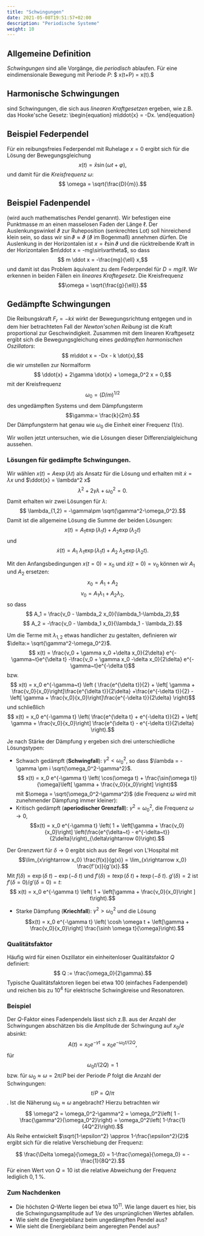 ```yaml
---
title: "Schwingungen"
date: 2021-05-08T19:51:57+02:00
description: "Periodische Systeme"
weight: 10
---
```

## Allgemeine Definition 
*Schwingungen* sind alle Vorgänge, die *periodisch* ablaufen. Für eine eindimensionale
Bewegung mit Periode $P$:
$ x(t+P) = x(t).$
## Harmonische Schwingungen
sind Schwingungen, die sich aus *linearen Kraftgesetzen* ergeben, wie z.B.
das Hooke'sche Gesetz:
\begin{equation} m\ddot{x} = -Dx. \end{equation}
## Beispiel Federpendel
Für ein reibungsfreies Federpendel  mit Ruhelage $x=0$ ergibt sich für die Lösung
der Bewegungsgleichung
$$ x(t) = \hat x \sin(\omega t+\varphi),$$
und  damit für die _Kreisfrequenz_ $\omega$:
$$ \omega  = \sqrt{\frac{D}{m}}.$$
## Beispiel Fadenpendel
(wird auch mathematisches Pendel genannt). Wir befestigen eine Punktmasse $m$ an
einen masselosen Faden der Länge $\ell$. Der Auslenkungswinkel $\vartheta$ zur
Ruheposition (senkrechtes Lot) soll hinreichend klein sein, so dass wir 
$\sin \vartheta \approx \vartheta$ ($\vartheta$ im Bogenmaß) annehmen dürfen. 
Die Auslenkung in der Horizontalen ist $x=\ell \sin\vartheta$ und
die rücktreibende Kraft in der Horizontalen $m\ddot x = -mg\sin\vartheta$, so dass
$$ m \ddot x = -\frac{mg}{\ell} x,$$
und damit ist das Problem äquivalent zu dem Federpendel für $D=mg/\ell$. Wir 
erkennen in beiden Fällen ein _lineares Kraftegesetz_. Die Kreisfrequenz 
$$\omega = \sqrt{\frac{g}{\ell}}.$$

## Gedämpfte Schwingungen
Die Reibungskraft $F_r = -k \dot{x}$ wirkt der Bewegungsrichtung entgegen und
in dem hier betrachteten Fall der _Newton'schen Reibung_ ist die 
Kraft proportional zur
Geschwindigkeit. Zusammen mit dem linearen Kraftgesetz ergibt sich die Bewegungsgleichung eines _gedämpften harmonischen Oszillators_:
$$ m\ddot x = -Dx - k \dot{x},$$
die wir umstellen zur Normalform 
$$ \ddot{x} + 2\gamma \dot{x} + \omega_0^2 x = 0,$$ 
mit der Kreisfrequenz 
$$\omega_0 = (D/m)^{1/2}$$ des ungedämpften Systems 
und dem  Dämpfungsterm $$\gamma:= \frac{k}{2m}.$$
Der Dämpfungsterm hat genau wie $\omega_0$ die Einheit einer Frequenz ($1/s$).

Wir wollen jetzt untersuchen, wie die Lösungen dieser Differenzialgleichung aussehen.
### Lösungen für gedämpfte Schwingungen.
Wir wählen $x(t) = A \exp(\lambda t)$ als Ansatz für die Lösung und erhalten
mit $\dot{x} = \lambda x$ und $\ddot{x} = \lambda^2 x$ 
$$ \lambda^2 + 2\gamma \lambda +\omega_0^2 = 0.$$
Damit erhalten wir zwei Lösungen für $\lambda$:
$$ \lambda_{1,2} = -\gamma\pm \sqrt{\gamma^2-\omega_0^2}.$$
Damit ist die allgemeine Lösung die Summe der beiden Lösungen:
$$ x(t) = A_1 \exp(\lambda_1 t) + A_2 \exp(\lambda_2 t)$$
und
$$ \dot{x}(t) = A_1~\lambda_1 \exp(\lambda_1 t) + A_2~\lambda_2 \exp(\lambda_2 t).$$

Mit den Anfangsbedingungen $x(t=0)=x_0$ und $\dot{x}(t=0)=v_0$ können wir
$A_1$ und $A_2$ ersetzen:
$$ x_0 = A_1 + A_2$$
$$ v_0 = A_1 \lambda_1 + A_2\lambda_2,$$
so dass 
$$ A_1 = \frac{v_0 - \lambda_2 x_0}{\lambda_1-\lambda_2},$$
$$ A_2 = -\frac{v_0 - \lambda_1 x_0}{\lambda_1 - \lambda_2}.$$

Um die Terme mit $\lambda_{1,2}$  etwas handlicher zu gestalten, definieren
wir $\delta:= \sqrt{\gamma^2-\omega_0^2}$. 
$$ x(t) = \frac{v_0 + \gamma x_0 +\delta x_0}{2\delta} e^{-\gamma~t}e^{\delta t}
         -\frac{v_0 + \gamma x_0 -\delta x_0}{2\delta} e^{-\gamma~t}e^{-\delta t}$$
bzw.
$$ x(t) = x_0 e^{-\gamma~t} 
       \left ( \frac{e^{\delta t}}{2} + 
                \left[ \gamma + \frac{v_0}{x_0}\right]\frac{e^{\delta t}}{2\delta}
              +\frac{e^{-\delta t}}{2} - 
                \left[ \gamma + \frac{v_0}{x_0}\right]\frac{e^{-\delta t}}{2\delta}
       \right)$$
und schließlich
$$ x(t) = x_0 e^{-\gamma t} \left( \frac{e^{\delta t} + e^{-\delta t}}{2} + \left[ \gamma + \frac{v_0}{x_0}\right]  
    \frac{e^{\delta t} - e^{-\delta t}}{2\delta} \right).$$


Je nach Stärke der Dämpfung $\gamma$ ergeben sich drei unterschiedliche Lösungstypen:
   * Schwach gedämpft  (**Schwingfall**): $\gamma^2 < \omega_0^2$, 
so dass $\lambda = -\gamma \pm i \sqrt{\omega_0^2-\gamma^2}$. 
$$ x(t) = x_0 e^{-\gamma t} \left(
     \cos(\omega t)  + \frac{\sin(\omega t)}{\omega}\left[ \gamma + \frac{v_0}{x_0}\right] \right)$$
     mit $\omega = \sqrt{\omega_0^2-\gamma^2}$ (die Frequenz $\omega$ wird mit zunehmender Dämpfung immer kleiner): 
   * Kritisch gedämpft (**aperiodischer Grenzfall**): $\gamma^2 = \omega_0^2$, 
      die Frequenz $\omega \rightarrow 0$,  
$$x(t) = x_0 e^{-\gamma t} \left( 1 + \left[\gamma + \frac{v_0}{x_0}\right]
       \left(\frac{e^{\delta~t} - e^{-\delta~t}}{2\delta}\right)_{\delta\rightarrow 0}\right).$$

 Der Grenzwert für $\delta\rightarrow 0$ ergibt sich aus der Regel von L'Hospital
mit 
$$\lim_{x\rightarrow x_0} \frac{f(x)}{g(x)} = \lim_{x\rightarrow x_0} \frac{f'(x)}{g'(x)}.$$
 Mit $f(\delta) = \exp(\delta~t)-\exp(-\delta~t)$ und 
    $f'(\delta)=t \exp(\delta~t) + t\exp(-\delta~t)$. 
    $g'(\delta)= 2$ ist $f'(\delta=0)/g'(\delta=0)= t$:
$$ x(t) = x_0 e^{-\gamma t} \left( 1 + \left[\gamma + \frac{v_0}{x_0}\right ] t\right).$$
   * Starke Dämpfung (**Kriechfall**): $\gamma^2 > \omega_0^2$ und die Lösung
$$x(t) = x_0 e^{-\gamma t} \left( \cosh \omega t + \left[\gamma + \frac{v_0}{x_0}\right] \frac{\sinh \omega t}{\omega}\right).$$
### Qualitätsfaktor 
Häufig wird für einen Oszillator ein einheitenloser Qualitätsfaktor $Q$ definiert:
$$ Q :=  \frac{\omega_0}{2\gamma}.$$
Typische Qualitätsfaktoren liegen bei etwa 100 (einfaches Fadenpendel) und reichen
bis zu $10^{4}$ für elektrische Schwingkreise und Resonatoren. 

### Beispiel
Der $Q$-Faktor eines Fadenpendels lässt sich z.B. aus der Anzahl der Schwingungen
abschätzen bis die Amplitude der Schwingung auf $x_0/e$ absinkt:
$$A(t) = x_0 e^{-\gamma t} = x_0 e^{-\omega_0 t / (2 Q},$$
für 
$$ \omega_0 t / (2Q) = 1$$
bzw. für $\omega_0\approx \omega = 2\pi/P$ bei der Periode $P$ folgt 
die Anzahl der Schwingungen:
$$ t/P = Q/\pi$$. 
Ist die Näherung $\omega_0\approx \omega$ angebracht? 
Hierzu betrachten wir
$$ \omega^2 = \omega_0^2-\gamma^2 = \omega_0^2\left( 1 - \frac{\gamma^2}{\omega_0^2}\right) = \omega_0^2\left( 1-\frac{1}{4Q^2}\right).$$
Als Reihe entwickelt $\sqrt{1-\epsilon^2} \approx 1-\frac{\epsilon^2}{2}$ ergibt sich für die relative Verschiebung der Frequenz:

$$ \frac{\Delta \omega}{\omega_0} = 1-\frac{\omega}{\omega_0} = -\frac{1}{8Q^2}.$$
Für einen Wert von $Q=10$ ist die relative Abweichung der Frequenz lediglich $0,1~$\%.

### Zum Nachdenken
   * Die höchsten $Q$-Werte liegen bei etwa $10^{11}$. Wie lange dauert es hier, bis
die Schwingungsamplitude auf $1/e$ des ursprünglichen Wertes abfallen.
   * Wie sieht die Energiebilanz beim ungedämpften Pendel aus? 
   * Wie sieht die Energiebilanz beim angeregten Pendel aus? 
